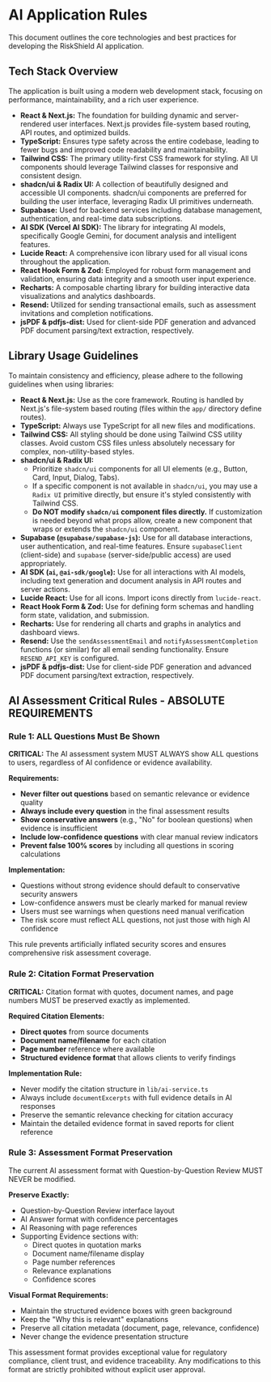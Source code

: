 # AI Application Rules

This document outlines the core technologies and best practices for developing the RiskShield AI application.

## Tech Stack Overview

The application is built using a modern web development stack, focusing on performance, maintainability, and a rich user experience.

*   **React & Next.js:** The foundation for building dynamic and server-rendered user interfaces. Next.js provides file-system based routing, API routes, and optimized builds.
*   **TypeScript:** Ensures type safety across the entire codebase, leading to fewer bugs and improved code readability and maintainability.
*   **Tailwind CSS:** The primary utility-first CSS framework for styling. All UI components should leverage Tailwind classes for responsive and consistent design.
*   **shadcn/ui & Radix UI:** A collection of beautifully designed and accessible UI components. shadcn/ui components are preferred for building the user interface, leveraging Radix UI primitives underneath.
*   **Supabase:** Used for backend services including database management, authentication, and real-time data subscriptions.
*   **AI SDK (Vercel AI SDK):** The library for integrating AI models, specifically Google Gemini, for document analysis and intelligent features.
*   **Lucide React:** A comprehensive icon library used for all visual icons throughout the application.
*   **React Hook Form & Zod:** Employed for robust form management and validation, ensuring data integrity and a smooth user input experience.
*   **Recharts:** A composable charting library for building interactive data visualizations and analytics dashboards.
*   **Resend:** Utilized for sending transactional emails, such as assessment invitations and completion notifications.
*   **jsPDF & pdfjs-dist:** Used for client-side PDF generation and advanced PDF document parsing/text extraction, respectively.

## Library Usage Guidelines

To maintain consistency and efficiency, please adhere to the following guidelines when using libraries:

*   **React & Next.js:** Use as the core framework. Routing is handled by Next.js's file-system based routing (files within the `app/` directory define routes).
*   **TypeScript:** Always use TypeScript for all new files and modifications.
*   **Tailwind CSS:** All styling should be done using Tailwind CSS utility classes. Avoid custom CSS files unless absolutely necessary for complex, non-utility-based styles.
*   **shadcn/ui & Radix UI:**
    *   Prioritize `shadcn/ui` components for all UI elements (e.g., Button, Card, Input, Dialog, Tabs).
    *   If a specific component is not available in `shadcn/ui`, you may use a `Radix UI` primitive directly, but ensure it's styled consistently with Tailwind CSS.
    *   **Do NOT modify `shadcn/ui` component files directly.** If customization is needed beyond what props allow, create a new component that wraps or extends the `shadcn/ui` component.
*   **Supabase (`@supabase/supabase-js`):** Use for all database interactions, user authentication, and real-time features. Ensure `supabaseClient` (client-side) and `supabase` (server-side/public access) are used appropriately.
*   **AI SDK (`ai`, `@ai-sdk/google`):** Use for all interactions with AI models, including text generation and document analysis in API routes and server actions.
*   **Lucide React:** Use for all icons. Import icons directly from `lucide-react`.
*   **React Hook Form & Zod:** Use for defining form schemas and handling form state, validation, and submission.
*   **Recharts:** Use for rendering all charts and graphs in analytics and dashboard views.
*   **Resend:** Use the `sendAssessmentEmail` and `notifyAssessmentCompletion` functions (or similar) for all email sending functionality. Ensure `RESEND_API_KEY` is configured.
*   **jsPDF & pdfjs-dist:** Use for client-side PDF generation and advanced PDF document parsing/text extraction, respectively.

## AI Assessment Critical Rules - ABSOLUTE REQUIREMENTS

### Rule 1: ALL Questions Must Be Shown
**CRITICAL:** The AI assessment system MUST ALWAYS show ALL questions to users, regardless of AI confidence or evidence availability. 

**Requirements:**
*   **Never filter out questions** based on semantic relevance or evidence quality
*   **Always include every question** in the final assessment results
*   **Show conservative answers** (e.g., "No" for boolean questions) when evidence is insufficient
*   **Include low-confidence questions** with clear manual review indicators
*   **Prevent false 100% scores** by including all questions in scoring calculations

**Implementation:**
*   Questions without strong evidence should default to conservative security answers
*   Low-confidence answers must be clearly marked for manual review
*   Users must see warnings when questions need manual verification
*   The risk score must reflect ALL questions, not just those with high AI confidence

This rule prevents artificially inflated security scores and ensures comprehensive risk assessment coverage.

### Rule 2: Citation Format Preservation
**CRITICAL:** Citation format with quotes, document names, and page numbers MUST be preserved exactly as implemented.

**Required Citation Elements:**
*   **Direct quotes** from source documents
*   **Document name/filename** for each citation
*   **Page number** reference where available
*   **Structured evidence format** that allows clients to verify findings

**Implementation Rule:**
*   Never modify the citation structure in `lib/ai-service.ts`
*   Always include `documentExcerpts` with full evidence details in AI responses
*   Preserve the semantic relevance checking for citation accuracy
*   Maintain the detailed evidence format in saved reports for client reference

### Rule 3: Assessment Format Preservation
The current AI assessment format with Question-by-Question Review MUST NEVER be modified.

**Preserve Exactly:**
*   Question-by-Question Review interface layout
*   AI Answer format with confidence percentages
*   AI Reasoning with page references
*   Supporting Evidence sections with:
    - Direct quotes in quotation marks
    - Document name/filename display
    - Page number references
    - Relevance explanations
    - Confidence scores

**Visual Format Requirements:**
*   Maintain the structured evidence boxes with green background
*   Keep the "Why this is relevant" explanations
*   Preserve all citation metadata (document, page, relevance, confidence)
*   Never change the evidence presentation structure

This assessment format provides exceptional value for regulatory compliance, client trust, and evidence traceability. Any modifications to this format are strictly prohibited without explicit user approval.
</markdown>
